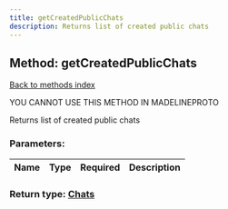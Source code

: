 ```yaml
---
title: getCreatedPublicChats
description: Returns list of created public chats
---
```

## Method: getCreatedPublicChats  
[Back to methods index](index.md)


YOU CANNOT USE THIS METHOD IN MADELINEPROTO


Returns list of created public chats

### Parameters:

| Name     |    Type       | Required | Description |
|----------|---------------|----------|-------------|


### Return type: [Chats](../types/Chats.md)

